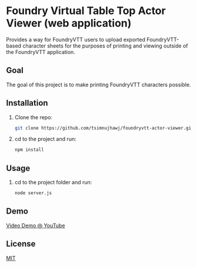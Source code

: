 # Foundry Virtual Table Top Actor Viewer (web application)

Provides a way for FoundryVTT users to upload exported FoundryVTT-based character sheets for the purposes of printing and viewing outside of the FoundryVTT application.

## Goal

The goal of this project is to make printing FoundryVTT characters possible.

## Installation

1. Clone the repo:

    ```sh
    git clone https://github.com/tsimnujhawj/foundryvtt-actor-viewer.git
    ```

2. cd to the project and run:

    ```sh
    npm install
    ```

## Usage

1. cd to the project folder and run:
    ```sh
    node server.js
    ```

## Demo
[Video Demo @ YouTube](https://youtu.be/4U2zYQkeOhE)

## License

[MIT](LICENSE.txt)
